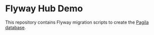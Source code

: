 # Flyway Hub Demo

This repository contains Flyway migration scripts to create the [Pagila database](https://github.com/devrimgunduz/pagila).